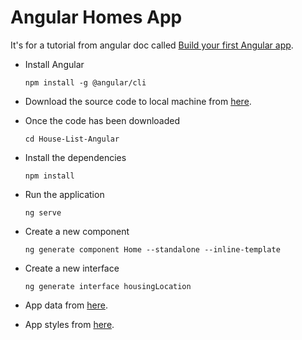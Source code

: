 # Angular Homes App

It's for a tutorial from angular doc called [Build your first Angular app](https://angular.dev/tutorials/first-app).

- Install Angular

  `npm install -g @angular/cli`

- Download the source code to local machine from [here](https://github.com/angular/codelabs/tree/homes-app-start).

- Once the code has been downloaded

  `cd House-List-Angular`

- Install the dependencies

  `npm install` 

- Run the application 

  `ng serve`

- Create a new component

  `ng generate component Home --standalone --inline-template`

- Create a new interface

  `ng generate interface housingLocation`

- App data from [here](https://gist.github.com/MarkTechson/efe8a9d4727ef33949b78812e66db082).

- App styles from [here](https://gist.github.com/MarkTechson/fa601fdc856d26b3bfa5030dae147f00).